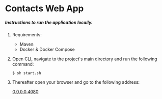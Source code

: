 # Contacts Web App

##### Instructions to run the application locally.

1. Requirements:

    - Maven
    - Docker & Docker Compose

2. Open CLI, navigate to the project's main directory and run the following command:

    ``` shell
    $ sh start.sh
    ```

3. Thereafter open your browser and go to the following address:

    [0.0.0.0:4080](http://0.0.0.0:4080/ "Contacts Web App")